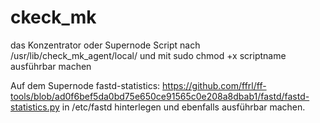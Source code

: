 # ckeck_mk
das Konzentrator oder Supernode Script nach /usr/lib/check_mk_agent/local/
und mit sudo chmod +x scriptname ausführbar machen

Auf dem Supernode fastd-statistics: https://github.com/ffrl/ff-tools/blob/ad0f6bef5da0bd75e650ce91565c0e208a8dbab1/fastd/fastd-statistics.py
in /etc/fastd hinterlegen und ebenfalls ausführbar machen.
